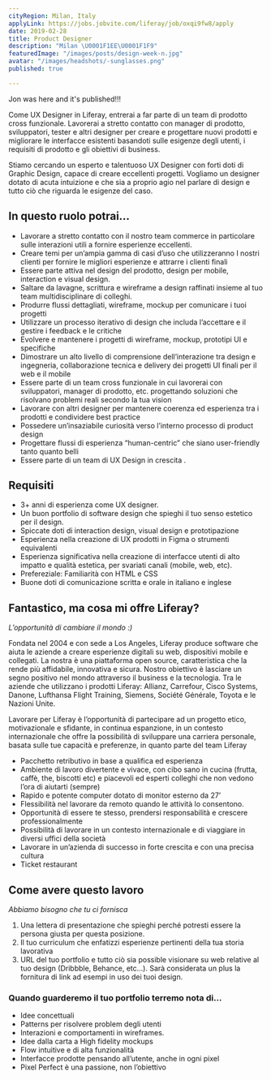 ```yaml
---
cityRegion: Milan, Italy
applyLink: https://jobs.jobvite.com/liferay/job/oxqi9fw8/apply
date: 2019-02-28
title: Product Designer
description: "Milan \U0001F1EE\U0001F1F9"
featuredImage: "/images/posts/design-week-n.jpg"
avatar: "/images/headshots/-sunglasses.png"
published: true

---
```

Jon was here and it's published!!!

Come UX Designer in Liferay, entrerai a far parte di un team di prodotto cross funzionale. Lavorerai a stretto contatto con manager di prodotto, sviluppatori, tester e altri designer per creare e progettare nuovi prodotti e migliorare le interfacce esistenti basandoti sulle esigenze degli utenti, i requisiti di prodotto e gli obiettivi di business.

Stiamo cercando un esperto e talentuoso UX Designer con forti doti di Graphic Design, capace di creare eccellenti progetti. Vogliamo un designer dotato di acuta intuizione e che sia a proprio agio nel parlare di design e tutto ciò che riguarda le esigenze del caso.

## In questo ruolo potrai…

* Lavorare a stretto contatto con il nostro team commerce in particolare sulle interazioni utili a fornire esperienze eccellenti.
* Creare temi per un’ampia gamma di casi d’uso che utilizzeranno I nostri clienti per fornire le migliori esperienze e attrarre i clienti finali
* Essere parte attiva nel design del prodotto, design per mobile, interaction e visual design.
* Saltare da lavagne, scrittura e wireframe a design raffinati insieme al tuo team multidisciplinare di colleghi.
* Produrre flussi dettagliati, wireframe, mockup per comunicare i tuoi progetti
* Utilizzare un processo iterativo di design che includa l’accettare e il gestire i feedback e le critiche
* Evolvere e mantenere i progetti di wireframe, mockup, prototipi UI e specifiche
* Dimostrare un alto livello di comprensione dell’interazione tra design e ingegneria, collaborazione tecnica e delivery dei progetti UI finali per il web e il mobile
* Essere parte di un team cross funzionale in cui lavorerai con sviluppatori, manager di prodotto, etc. progettando soluzioni che risolvano problemi reali secondo la tua vision
* Lavorare con altri designer per mantenere coerenza ed esperienza tra i prodotti e condividere best practice
* Possedere un’insaziabile curiosità verso l’interno processo di product design
* Progettare flussi di esperienza “human-centric” che siano user-friendly tanto quanto belli
* Essere parte di un team di UX Design in crescita .

## Requisiti

* 3+ anni di esperienza come UX designer.
* Un buon portfolio di software design che spieghi il tuo senso estetico per il design.
* Spiccate doti di interaction design, visual design e prototipazione
* Esperienza nella creazione di UX prodotti in Figma o strumenti equivalenti
* Esperienza significativa nella creazione di interfacce utenti di alto impatto e qualità estetica, per svariati canali (mobile, web, etc).
* Prefereziale: Familiarità con HTML e CSS
* Buone doti di comunicazione scritta e orale in italiano e inglese

## Fantastico, ma cosa mi offre Liferay?

_L’opportunità di cambiare il mondo :)_

Fondata nel 2004 e con sede a Los Angeles, Liferay produce software che aiuta le aziende a creare esperienze digitali su web, dispositivi mobile e collegati. La nostra è una piattaforma open source, caratteristica che la rende più affidabile, innovativa e sicura. Nostro obiettivo è lasciare un segno positivo nel mondo attraverso il business e la tecnologia. Tra le aziende che utilizzano i prodotti Liferay: Allianz, Carrefour, Cisco Systems, Danone, Lufthansa Flight Training, Siemens, Société Générale, Toyota e le Nazioni Unite.

Lavorare per Liferay è l’opportunità di partecipare ad un progetto etico, motivazionale e sfidante, in continua espanzione, in un contesto internazionale che offre la possibilità di sviluppare una carriera personale, basata sulle tue capacità e preferenze, in quanto parte del team Liferay

* Pacchetto retributivo in base a qualifica ed esperienza
* Ambiente di lavoro divertente e vivace, con cibo sano in cucina (frutta, caffè, the, biscotti etc) e piacevoli ed esperti colleghi che non vedono l’ora di aiutarti (sempre)
* Rapido e potente computer dotato di monitor esterno da 27’
* Flessibilità nel lavorare da remoto quando le attività lo consentono.
* Opportunità di essere te stesso, prendersi responsabilità e crescere professionalmente
* Possibilità di lavorare in un contesto internazionale e di viaggiare in diversi uffici della società
* Lavorare in un’azienda di successo in forte crescita e con una precisa cultura
* Ticket restaurant

## Come avere questo lavoro

_Abbiamo bisogno che tu ci fornisca_

1. Una lettera di presentazione che spieghi perché potresti essere la persona giusta per questa posizione.
2. Il tuo curriculum che enfatizzi esperienze pertinenti della tua storia lavorativa
3. URL del tuo portfolio e tutto ciò sia possible visionare su web relative al tuo design (Dribbble, Behance, etc…). Sarà considerata un plus la fornitura di link ad esempi in uso dei tuoi design.

### Quando guarderemo il tuo portfolio terremo nota di…

* Idee concettuali
* Patterns per risolvere problem degli utenti
* Interazioni e comportamenti in wireframes.
* Idee dalla carta a High fidelity mockups
* Flow intuitive e di alta funzionalità
* Interfacce prodotte pensando all’utente, anche in ogni pixel
* Pixel Perfect è una passione, non l’obiettivo
